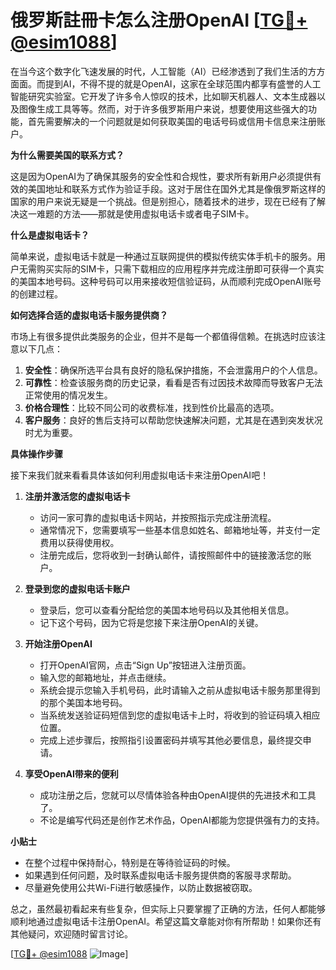 # 俄罗斯註冊卡怎么注册OpenAI [[TG💪+ @esim1088](https://t.me/s/esim1088)]

在当今这个数字化飞速发展的时代，人工智能（AI）已经渗透到了我们生活的方方面面。而提到AI，不得不提的就是OpenAI，这家在全球范围内都享有盛誉的人工智能研究实验室。它开发了许多令人惊叹的技术，比如聊天机器人、文本生成器以及图像生成工具等等。然而，对于许多俄罗斯用户来说，想要使用这些强大的功能，首先需要解决的一个问题就是如何获取美国的电话号码或信用卡信息来注册账户。

**为什么需要美国的联系方式？**

这是因为OpenAI为了确保其服务的安全性和合规性，要求所有新用户必须提供有效的美国地址和联系方式作为验证手段。这对于居住在国外尤其是像俄罗斯这样的国家的用户来说无疑是一个挑战。但是别担心，随着技术的进步，现在已经有了解决这一难题的方法——那就是使用虚拟电话卡或者电子SIM卡。

**什么是虚拟电话卡？**

简单来说，虚拟电话卡就是一种通过互联网提供的模拟传统实体手机卡的服务。用户无需购买实际的SIM卡，只需下载相应的应用程序并完成注册即可获得一个真实的美国本地号码。这种号码可以用来接收短信验证码，从而顺利完成OpenAI账号的创建过程。

**如何选择合适的虚拟电话卡服务提供商？**

市场上有很多提供此类服务的企业，但并不是每一个都值得信赖。在挑选时应该注意以下几点：

1. **安全性**：确保所选平台具有良好的隐私保护措施，不会泄露用户的个人信息。
2. **可靠性**：检查该服务商的历史记录，看看是否有过因技术故障而导致客户无法正常使用的情况发生。
3. **价格合理性**：比较不同公司的收费标准，找到性价比最高的选项。
4. **客户服务**：良好的售后支持可以帮助您快速解决问题，尤其是在遇到突发状况时尤为重要。

**具体操作步骤**

接下来我们就来看看具体该如何利用虚拟电话卡来注册OpenAI吧！

1. **注册并激活您的虚拟电话卡**
   - 访问一家可靠的虚拟电话卡网站，并按照指示完成注册流程。
   - 通常情况下，您需要填写一些基本信息如姓名、邮箱地址等，并支付一定费用以获得使用权。
   - 注册完成后，您将收到一封确认邮件，请按照邮件中的链接激活您的账户。

2. **登录到您的虚拟电话卡账户**
   - 登录后，您可以查看分配给您的美国本地号码以及其他相关信息。
   - 记下这个号码，因为它将是您接下来注册OpenAI的关键。

3. **开始注册OpenAI**
   - 打开OpenAI官网，点击“Sign Up”按钮进入注册页面。
   - 输入您的邮箱地址，并点击继续。
   - 系统会提示您输入手机号码，此时请输入之前从虚拟电话卡服务那里得到的那个美国本地号码。
   - 当系统发送验证码短信到您的虚拟电话卡上时，将收到的验证码填入相应位置。
   - 完成上述步骤后，按照指引设置密码并填写其他必要信息，最终提交申请。

4. **享受OpenAI带来的便利**
   - 成功注册之后，您就可以尽情体验各种由OpenAI提供的先进技术和工具了。
   - 不论是编写代码还是创作艺术作品，OpenAI都能为您提供强有力的支持。

**小贴士**

- 在整个过程中保持耐心，特别是在等待验证码的时候。
- 如果遇到任何问题，及时联系虚拟电话卡服务提供商的客服寻求帮助。
- 尽量避免使用公共Wi-Fi进行敏感操作，以防止数据被窃取。

总之，虽然最初看起来有些复杂，但实际上只要掌握了正确的方法，任何人都能够顺利地通过虚拟电话卡注册OpenAI。希望这篇文章能对你有所帮助！如果你还有其他疑问，欢迎随时留言讨论。

[[TG💪+ @esim1088](https://t.me/s/esim1088) ![Image](https://i.postimg.cc/4NQfJmqS/Snipaste-2025-05-13-00-14-12.png)]